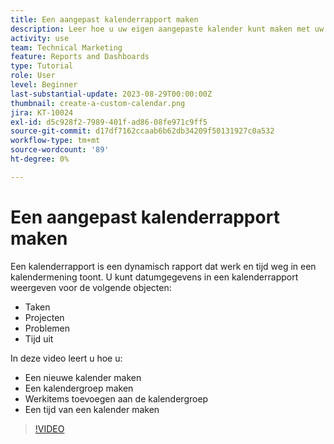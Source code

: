 ```yaml
---
title: Een aangepast kalenderrapport maken
description: Leer hoe u uw eigen aangepaste kalender kunt maken met uw werk en persoonlijke time-off.
activity: use
team: Technical Marketing
feature: Reports and Dashboards
type: Tutorial
role: User
level: Beginner
last-substantial-update: 2023-08-29T00:00:00Z
thumbnail: create-a-custom-calendar.png
jira: KT-10024
exl-id: d5c928f2-7989-401f-ad86-08fe971c9ff5
source-git-commit: d17df7162ccaab6b62db34209f50131927c0a532
workflow-type: tm+mt
source-wordcount: '89'
ht-degree: 0%

---
```


# Een aangepast kalenderrapport maken

Een kalenderrapport is een dynamisch rapport dat werk en tijd weg in een kalendermening toont. U kunt datumgegevens in een kalenderrapport weergeven voor de volgende objecten:

* Taken
* Projecten
* Problemen
* Tijd uit

In deze video leert u hoe u:

* Een nieuwe kalender maken
* Een kalendergroep maken
* Werkitems toevoegen aan de kalendergroep
* Een tijd van een kalender maken

>[!VIDEO](https://video.tv.adobe.com/v/3423482/?quality=12&learn=on&enablevpops)

